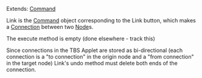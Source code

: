 Extends: [Command](Command.md)

Link is the [Command](Command.md) object corresponding to the Link button, which makes a [Connection](Connection.md) between two [Node](Node.md)s.

The execute method is empty (done elsewhere - track this)

Since connections in the TBS Applet are stored as bi-directional (each connection is a "to connection" in the origin node and a "from connection" in the target node) Link's undo method must delete both ends of the connection.
